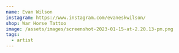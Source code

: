 ```yaml
---
name: Evan Wilson
instagram: https://www.instagram.com/evaneskwilson/
shop: War Horse Tattoo
image: /assets/images/screenshot-2023-01-15-at-2.20.13-pm.png
tags:
  - artist
---
```

